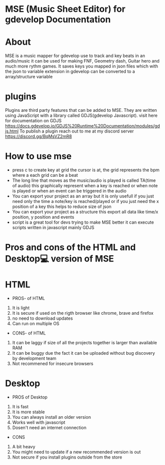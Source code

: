 # MSE (Music Sheet Editor) for gdevelop Documentation
# About
MSE is a music mapper for gdevelop use to track and key beats in an audio/music it can be used for making FNF, Geometry dash, Guitar hero and much more rythm games.
It saves keys you mapped in  json files which with the json to variable extension in gdevelop can be converted to a array/structure variable
# plugins
Plugins are third party features that can be added to MSE.
They are written using JavaScript with a library called GDJS(gdevelop Javascript).
visit here for documentation on GDJS https://docs.gdevelop.io/GDJS%20Runtime%20Documentation/modules/gdjs.html
To publish a plugin reach out to me at my discord server https://discord.gg/BqMsVZ2mR8
# How to use mse
* press c to create key at grid the cursor is at, the grid represents the bpm where a each grid can be a beat
* The long line that moves as the music/audio is played is called TA(time of audio) this graphically represent when a key is reached or when note is played or when an event can be triggered in the audio
* You can export your project as an array but it is only usefull if you just need only the time a note/key is reached/played or if you just need the x position of a key this helps to reduce size of json
* You can export your project as a structure this export all data like time/x position, y position and events
* script is a great tool for devs trying to make MSE better it can execute scripts written in javascript mainly GDJS

# Pros and cons of the HTML and Desktop💻 version of MSE
# HTML
* PROS- of HTML
1. It is light
2. It is secure if used on the rigth browser like chrome, brave and firefox
3. no need to download updates
4. Can run on multiple OS
* CONS- of HTML
1. It can be laggy if size of all the projects together is larger than available RAM
2. It can be buggy due the fact it can be uploaded without bug discovery by development team
3. Not recommened for insecure browsers

# Desktop
* PROS of Desktop
1. It is fast
2. It is more stable
3. You can always install an older version
4. Works well with javascript
5. Dosen't need an internet connection
* CONS
1. A bit heavy
2. You might need to update if a new recommended version is out
3. Not secure if you install plugins outside from the store

